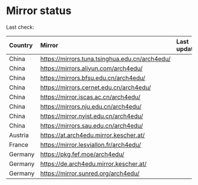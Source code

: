 <script src="./time.js"></script>
# Mirror status
Last check: <script type="text/javascript">localize(1704496670.948875);</script>

|Country|Mirror|Last update|
|:------|:-----|:----------|
|China|https://mirrors.tuna.tsinghua.edu.cn/arch4edu/|<script type="text/javascript">localize(1704479762);</script>|
|China|https://mirrors.aliyun.com/arch4edu/|<script type="text/javascript">localize(1704479762);</script>|
|China|https://mirrors.bfsu.edu.cn/arch4edu/|<script type="text/javascript">localize(1704479762);</script>|
|China|https://mirrors.cernet.edu.cn/arch4edu/|<script type="text/javascript">localize(1704479762);</script>|
|China|https://mirror.iscas.ac.cn/arch4edu/|<script type="text/javascript">localize(1704436307);</script>|
|China|https://mirrors.nju.edu.cn/arch4edu/|<script type="text/javascript">localize(1704350062);</script>|
|China|https://mirror.nyist.edu.cn/arch4edu/|<script type="text/javascript">localize(1704479762);</script>|
|China|https://mirrors.sau.edu.cn/arch4edu/|<script type="text/javascript">localize(1704436307);</script>|
|Austria|https://at.arch4edu.mirror.kescher.at/|<script type="text/javascript">localize(1704479762);</script>|
|France|https://mirror.lesviallon.fr/arch4edu/|<script type="text/javascript">localize(1704436307);</script>|
|Germany|https://pkg.fef.moe/arch4edu/|<script type="text/javascript">localize(1704479762);</script>|
|Germany|https://de.arch4edu.mirror.kescher.at/|<script type="text/javascript">localize(1704479762);</script>|
|Germany|https://mirror.sunred.org/arch4edu/|<script type="text/javascript">localize(1704479762);</script>|

<script src="./tablefilter/tablefilter.js"></script>
<script src="./table.js"></script>
